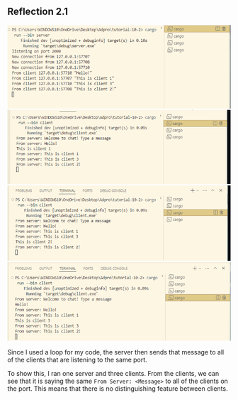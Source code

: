 ## Reflection 2.1

![alt text](image.png)
![alt text](image-1.png)
![alt text](image-2.png)
![alt text](image-3.png)

Since I used a loop for my code, the server then sends that message to all of the clients that are listening to the same port. 

To show this, I ran one server and three clients. From the clients, we can see that it is saying the same `From Server: <Message>` to all of the clients on the port. This means that there is no distinguishing feature between clients.
